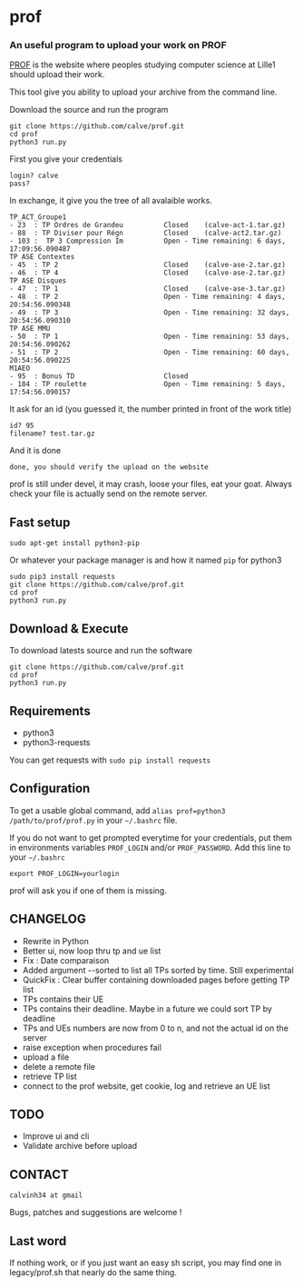 prof
====

### An useful program to upload your work on PROF

[PROF] is the website where peoples studying computer science at Lille1 should upload their work.

This tool give you ability to upload your archive from the command line.

Download the source and run the program

    git clone https://github.com/calve/prof.git
    cd prof
    python3 run.py

First you give your credentials

    login? calve
    pass?

In exchange, it give you the tree of all avalaible works.

    TP_ACT_Groupe1
    - 23  : TP Ordres de Grandeu          Closed    (calve-act-1.tar.gz)
    - 88  : TP Diviser pour Régn          Closed    (calve-act2.tar.gz)
    - 103 :  TP 3 Compression Im          Open - Time remaining: 6 days, 17:09:56.090487
    TP ASE Contextes
    - 45  : TP 2                          Closed    (calve-ase-2.tar.gz)
    - 46  : TP 4                          Closed    (calve-ase-2.tar.gz)
    TP ASE Disques
    - 47  : TP 1                          Closed    (calve-ase-3.tar.gz)
    - 48  : TP 2                          Open - Time remaining: 4 days, 20:54:56.090348
    - 49  : TP 3                          Open - Time remaining: 32 days, 20:54:56.090310
    TP ASE MMU
    - 50  : TP 1                          Open - Time remaining: 53 days, 20:54:56.090262
    - 51  : TP 2                          Open - Time remaining: 60 days, 20:54:56.090225
    M1AEO
    - 95  : Bonus TD                      Closed
    - 184 : TP roulette                   Open - Time remaining: 5 days, 17:54:56.090157


It ask for an id (you guessed it, the number printed in front of the work title)

    id? 95
    filename? test.tar.gz

And it is done

    done, you should verify the upload on the website

prof is still under devel, it may crash, loose your files, eat your goat.
Always check your file is actually send on the remote server.

[PROF]: https://prof.fil.univ-lille1.fr

## Fast setup

    sudo apt-get install python3-pip

Or whatever your package manager is and how it named ``pip`` for python3

    sudo pip3 install requests
    git clone https://github.com/calve/prof.git
    cd prof
    python3 run.py

## Download & Execute

To download latests source and run the software

    git clone https://github.com/calve/prof.git
    cd prof
    python3 run.py

## Requirements

 * python3
 * python3-requests

You can get requests with ``sudo pip install requests``

## Configuration

To get a usable global command, add ``alias prof=python3 /path/to/prof/prof.py`` in your ``~/.bashrc`` file.

If you do not want to get prompted everytime for your credentials, put them in environments variables ``PROF_LOGIN`` and/or ``PROF_PASSWORD``.
Add this line to your ``~/.bashrc``

    export PROF_LOGIN=yourlogin

prof will ask you if one of them is missing.

## CHANGELOG

 - Rewrite in Python
 - Better ui, now loop thru tp and ue list
 - Fix : Date comparaison
 - Added argument --sorted to list all TPs sorted by time. Still experimental
 - QuickFix : Clear buffer containing downloaded pages before getting TP list
 - TPs contains their UE
 - TPs contains their deadline. Maybe in a future we could sort TP by deadline
 - TPs and UEs numbers are now from 0 to n, and not the actual id on the server
 - raise exception when procedures fail
 - upload a file
 - delete a remote file
 - retrieve TP list
 - connect to the prof website, get cookie, log and retrieve an UE list

## TODO

  - Improve ui and cli
  - Validate archive before upload

## CONTACT

    calvinh34 at gmail

Bugs, patches and suggestions are welcome !

## Last word

If nothing work, or if you just want an easy sh script, you may find one in legacy/prof.sh that nearly do the same thing.
